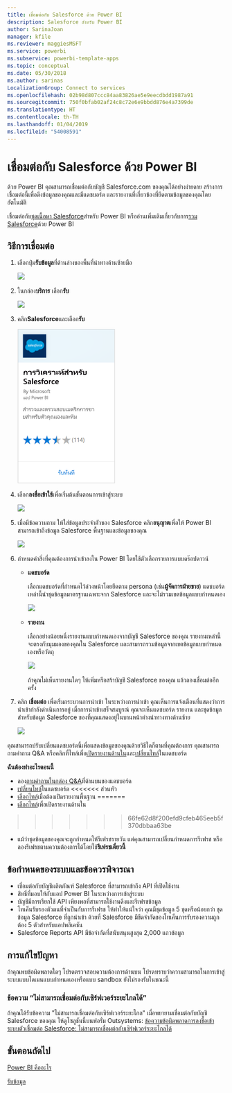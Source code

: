```yaml
---
title: เชื่อมต่อกับ Salesforce ด้วย Power BI
description: Salesforce สำหรับ Power BI
author: SarinaJoan
manager: kfile
ms.reviewer: maggiesMSFT
ms.service: powerbi
ms.subservice: powerbi-template-apps
ms.topic: conceptual
ms.date: 05/30/2018
ms.author: sarinas
LocalizationGroup: Connect to services
ms.openlocfilehash: 02b98d807ccc84aa83826ae5e9eecdbdd1987a91
ms.sourcegitcommit: 750f0bfab02af24c8c72e6e9bbdd876e4a7399de
ms.translationtype: HT
ms.contentlocale: th-TH
ms.lasthandoff: 01/04/2019
ms.locfileid: "54008591"
---
```

# <a name="connect-to-salesforce-with-power-bi"></a>เชื่อมต่อกับ Salesforce ด้วย Power BI
ด้วย Power BI คุณสามารถเชื่อมต่อกับบัญชี Salesforce.com ของคุณได้อย่างง่ายดาย สร้างการเชื่อมต่อนี้เพื่อดึงข้อมูลของคุณและมีแดชบอร์ด และรายงานที่เกี่ยวข้องที่ยึดตามข้อมูลของคุณโดยอัตโนมัติ

เชื่อมต่อกับ[ชุดเนื้อหา Salesforce](https://app.powerbi.com/getdata/services/salesforce)สำหรับ Power BI หรืออ่านเพิ่มเติมเกี่ยวกับการ[รวม Salesforce](https://powerbi.microsoft.com/integrations/salesforce)ด้วย Power BI

## <a name="how-to-connect"></a>วิธีการเชื่อมต่อ
1. เลือกปุ่ม**รับข้อมูล**ที่ด้านล่างของพื้นที่นำทางด้านซ้ายมือ
   
   ![](media/service-connect-to-salesforce/pbi_getdata.png) 
2. ในกล่อง**บริการ** เลือก**รับ**
   
   ![](media/service-connect-to-salesforce/pbi_getservices.png) 
3. คลิก**Salesforce**และเลือก**รับ**  
   
   ![](media/service-connect-to-salesforce/salesforce.png)
4. เลือก**ลงชื่อเข้าใช้**เพื่อเริ่มต้นขั้นตอนการเข้าสู่ระบบ
   
    ![](media/service-connect-to-salesforce/dialog.png)
5. เมื่อมีข้อความถาม ให้ใส่ข้อมูลประจำตัวของ Salesforce คลิก**อนุญาต**เพื่อให้ Power BI สามารถเข้าถึงข้อมูล Salesforce พื้นฐานและข้อมูลของคุณ
   
   ![](media/service-connect-to-salesforce/sf_authorize.png)
6. กำหนดค่าสิ่งที่คุณต้องการนำเข้าลงใน Power BI โดยใช้ตัวเลือกรายการแบบดร๊อปดาวน์
   
   * **แดชบอร์ด**
     
     เลือกแดชบอร์ดที่กำหนดไว้ล่วงหน้าโดยยึดตาม persona (เช่น**ผู้จัดการฝ่ายขาย**) แดชบอร์ดเหล่านี้นำชุดข้อมูลมาตรฐานเฉพาะจาก Salesforce และจะไม่รวมเขตข้อมูลแบบกำหนดเอง
     
     ![](media/service-connect-to-salesforce/pbi_salesforcechooserole.png)
   * **รายงาน**
     
     เลือกอย่างน้อยหนึ่งรายงานแบบกำหนดเองจากบัญชี Salesforce ของคุณ รายงานเหล่านี้จะตรงกับมุมมองของคุณใน Salesforce และสามารถรวมข้อมูลจากเขตข้อมูลแบบกำหนดเองหรือวัตถุ
     
     ![](media/service-connect-to-salesforce/pbi_salesforcereports.png)
     
     ถ้าคุณไม่เห็นรายงานใดๆ ให้เพิ่มหรือสร้าบัญชี Salesforce ของคุณ แล้วลองเชื่อมต่ออีกครั้ง
7. คลิก **เชื่อมต่อ** เพื่อเริ่มกระบวนการนำเข้า ในระหว่างการนำเข้า คุณเห็นการแจ้งเตือนที่แสดงว่าการนำเข้ากำลังดำเนินการอยู่ เมื่อการนำเข้าเสร็จสมบูรณ์ คุณจะเห็นแดชบอร์ด รายงาน และชุดข้อมูลสำหรับข้อมูล Salesforce ของที่คุณแสดงอยู่ในบานหน้าต่างนำทางทางด้านซ้าย
   
   ![](media/service-connect-to-salesforce/pbi_getdatasalesforcedash.png)

คุณสามารถปรับเปลี่ยนแดชบอร์ดนี้เพื่อแสดงข้อมูลของคุณด้วยวิธีใดก็ตามที่คุณต้องการ คุณสามารถถามคำถาม Q&A หรือคลิกที่ไทล์เพื่อ[เปิดรายงานด้านใน](consumer/end-user-tiles.md)และ[เปลี่ยนไทล์](service-dashboard-edit-tile.md)ในแดชบอร์ด

**ฉันต้องทำอะไรตอนนี้**

* ลอง[ถามคำถามในกล่อง Q&A](consumer/end-user-q-and-a.md)ที่ด้านบนของแดชบอร์ด
* [เปลี่ยนไทล์](service-dashboard-edit-tile.md)ในแดชบอร์ด <<<<<<< ส่วนหัว
* [เลือกไทล์](consumer/end-user-tiles.md)เมื่อต้องเปิดรายงานพื้นฐาน =======
* [เลือกไทล์](service-dashboard-tiles.md)เพื่อเปิดรายงานด้านใน
>>>>>>> 66fe62d8f200efd9cfeb465eeb5f370dbbaa63be
* แม้ว่าชุดข้อมูลของคุณจะถูกกำหนดให้รีเฟรชรายวัน แต่คุณสามารถเปลี่ยนกำหนดการรีเฟรช หรือลองรีเฟรชตามความต้องการได้โดยใช้**รีเฟรชเดี๋ยวนี้**

## <a name="system-requirements-and-considerations"></a>ข้อกำหนดของระบบและข้อควรพิจารณา
- เชื่อมต่อกับบัญชีผลิตภัณฑ์ Salesforce ที่สามารถเข้าถึง API ที่เปิดใช้งาน
- สิทธิ์ที่มอบให้กับแอป Power BI ในระหว่างการเข้าสู่ระบบ
- บัญชีมีการเรียกใช้ API เพียงพอที่สามารถใช้งานดึงและรีเฟรชข้อมูล
- โทเค็นรับรองตัวตนที่จำเป็นกับการรีเฟรช ให้ทำให้แน่ใจว่า คุณมีชุดข้อมูล 5 ชุดหรือน้อยกว่า ชุดข้อมูล Salesforce ที่ถูกนำเข้า ด้วยที่ Salesforce มีขีดจำกัดของโทเค็นการรับรองความถูกต้อง 5 ตัวสำหรับแอปพลิเคชัน
- Salesforce Reports API มีข้อจำกัดที่สนับสนุนสูงสุด 2,000 แถวข้อมูล


## <a name="troubleshooting"></a>การแก้ไขปัญหา
ถ้าคุณพบข้อผิดพลาดใดๆ โปรดตรวจสอบความต้องการด้านบน โปรดทราบว่าความสามารถในการเข้าสู่ระบบแบบโดเมนแบบกำหนดเองหรือแบบ sandbox ยังไม่รองรับในขณะนี้

### <a name="unable-to-connect-to-the-remote-server-message"></a>ข้อความ “ไม่สามารถเชื่อมต่อกับเซิร์ฟเวอร์ระยะไกลได้”

ถ้าคุณได้รับข้อความ "ไม่สามารถเชื่อมต่อกับเซิร์ฟเวอร์ระยะไกล" เมื่อพยายามเชื่อมต่อกับบัญชี Salesforce ของคุณ ให้ดูโซลูชันนี้บนฟอรั่ม Outsystems: [ข้อความข้อผิดพลาดการลงชื่อเข้าระบบตัวเชื่อมต่อ Salesforce: ไม่สามารถเชื่อมต่อกับเซิร์ฟเวอร์ระยะไกลได้](https://www.outsystems.com/forums/Forum_TopicView.aspx?TopicId=17674&TopicName=log-in-error-message-unable-to-connect-to-the-remote-server&)


## <a name="next-steps"></a>ขั้นตอนถัดไป
[Power BI คืออะไร](power-bi-overview.md)

[รับข้อมูล](service-get-data.md)

